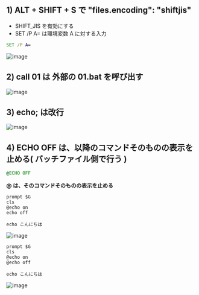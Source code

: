 ## 1) ALT + SHIFT + S で "files.encoding": "shiftjis" 
- SHIFT_JIS を有効にする
- SET /P A= は環境変数 A に対する入力
```bat
SET /P A=
```
![image](https://user-images.githubusercontent.com/1501327/163923158-10662953-bdab-4229-bd18-5a8127d72470.png)


## 2) call 01 は 外部の 01.bat を呼び出す
![image](https://user-images.githubusercontent.com/1501327/163923615-89295ef9-792f-49d1-9831-081c717e7a0e.png)


## 3) echo; は改行
![image](https://user-images.githubusercontent.com/1501327/163923425-526ef14e-8611-4c08-a836-2d595e632516.png)

## 4) ECHO OFF は、以降のコマンドそのものの表示を止める( バッチファイル側で行う )
```bat
@ECHO OFF 
```
**@ は、そのコマンドそのものの表示を止める**
```
prompt $G
cls
@echo on
echo off

echo こんにちは
```
![image](https://user-images.githubusercontent.com/1501327/163926338-9226e247-b627-49d0-908d-0fc9e04ca251.png)

```
prompt $G
cls
@echo on
@echo off

echo こんにちは
```
![image](https://user-images.githubusercontent.com/1501327/163926405-04dd6bbf-f319-492a-9930-c0eb9833a0ba.png)
